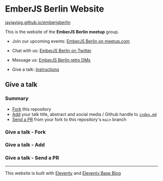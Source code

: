 # EmberJS Berlin Website

[jayjayjpg.github.io/emberjsberlin](https://jayjayjpg.github.io/emberjsberlin/)

This is the website of the **EmberJS Berlin meetup** group.

- Join our upcoming events: [EmberJS Berlin on meetup.com](https://www.meetup.com/g/Ember-js-Berlin/)

- Chat with us: [EmberJS Berlin on Twitter](https://twitter.com/emberliners)

- Message us: [EmberJS Berlin retro DMs](mailto:Emberjsberlin@gmail.com)

- Give a talk: [Instructions](#give-a-talk)

## Give a talk

### Summary

- [Fork](#) this repository
- [Add](#) your talk title, abstract and social media / Github handle to [`index.md`](https://github.com/jayjayjpg/emberjsberlin/blob/main/index.md)
- [Send a PR](#) from your fork to this repository's `main` branch

### Give a talk - Fork

### Give a talk - Add

### Give a talk - Send a PR

---

This website is built with [Eleventy](https://github.com/11ty/eleventy) and [Eleventy Base Blog](https://github.com/11ty/eleventy-base-blog)
